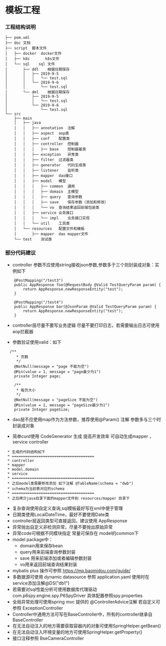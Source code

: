 # 模板工程

### 工程结构说明
````
├── pom.xml
├── doc 文档
├── script	脚本文件
│   ├── docker	docker文件    
│   ├── k8s		  k8s文件
│   └── sql    sql 文件
│       ├── ddl    根据日期保存
│       │   ├── 2019-9-5   
│       │   │   └── test.sql
│       │   └── 2019-9-6
│       │       └── test.sql
│       └── dml    根据日期保存
│           ├── 2019-9-5
│           │   └── test.sql
│           └── 2019-9-6
│               └── test.sql
└── src
    ├── main
    │   ├── java
    │   │   ├── annotation	注解
    │   │   ├── aspect	aop类
    │   │   ├── conf	配置类
    │   │   ├── controller	控制器
    │   │   │   ├── base	控制器基类
    │   │   ├── exception	异常类
    │   │   ├── filter	过滤器类
    │   │   ├── generator	代码生成类
    │   │   ├── listener	监听类
    │   │   ├── mapper	dao接口
    │   │   ├── model	模型
    │   │   │   ├── common	通用
    │   │   │   ├── domain	主模型
    │   │   │   ├── query	查询参数
    │   │   │   ├── save	保存参数（添加和修改）
    │   │   │   └── vo	查询结果返回前端包装类
    │   │   ├── service	业务接口
    │   │   │   └── impl	业务接口实现
    │   │   └── util	工具类
    │   └── resources	配置文件和模板
    │       ├── mapper	dao mapper文件
    └── test	测试类
````


### 部分代码建议

- controller 参数不应使用string接收json参数,参数多于三个则封装成对象：实例如下

````
    @PostMapping("/test3")
    public AppResponse foo(@RequestBody @Valid TestQueryParam param) {
        return AppResponse.newResponseEntity("test");
    }

    @PostMapping("/test4")
    public AppResponse bar(@JsonParam @Valid TestQueryParam param) {
        return AppResponse.newResponseEntity("test");
    }
````
- controller层尽量不要写业务逻辑 尽量不要打印日志，若需要输出日志可使用aop拦截器

- 参数验证使用valid：如下

````
  /**
     * 页数
     */
    @NotNull(message = "page 不能为空")
    @Min(value = 1, message = "page最少为1")
    private Integer page;

    /**
     * 每页大小
     */
    @NotNull(message = "pageSize 不能为空")
    @Min(value = 1, message = "pageSize最少为1")
    private Integer pageSize;
````

- dao层不应使用map作为方法参数，推荐使用@Param() 注解 参数多与三个时封装成对象

- 简单curd使用 CodeGenerator 生成 提高开发效率 可自动生成mapper ，service controller 
````
 * 生成的代码结构如下
 * =====================================
 * controller
 * mapper
 * model.domain
 * service
 * =====================================
 * 之后model类需要修改添加 如下注解 @TableName(schema = "dwb")
 * schema为当前表对应的schema
 * =====================================
 * 之后拷贝java目录下面的mapper文件到 resources/mapper 目录下
````
- 复杂查询使用自定义查询,sql模板最好写在xml中便于管理
- 日期类使用LocalDateTime，最好不要使用Date类
- controller层返回类型可直接返回，建议使用 AppResponse
- 异常抛出自定义非检测异常，尽量不要抛出原始异常
- 异常code可根据不同模块指定 常量可保存在 model的common下
- model package中：
   - domain用来保存bean
   - query用来前端查询参数封装
   - save 用来前端添加或者编辑参数封装
   - vo用来返回前端查询结果封装
- mybatis plus 操作可参照 https://mp.baomidou.com/guide/
- 多数据源可使用 dynamic datasource 参照 application.yaml 使用时在service添加注解@DS("db1")
- 若需要对sql性能分析可使用数据库代理驱动com.p6spy.engine.spy.P6SpyDriver 具体配置参照spy.properties
- 全局异常处理可使用spring mvc 提供的 @ControllerAdvice注解 若自定义可参照 ExceptionController
- Controller中通用方法可写在BaseController中，所有的controller继承自BaseController
- 在无法自动注入的地方需要获取容器内的对象可使用SpringHelper.getBean() 
- 在无法自动注入环境变量的地方可使用SpringHelper.getProperty()
- 接口注释参照 BseCameraController
